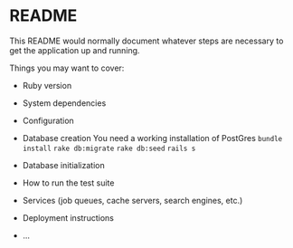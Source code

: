# README

This README would normally document whatever steps are necessary to get the
application up and running.

Things you may want to cover:

* Ruby version

* System dependencies

* Configuration

* Database creation
	You need a working installation of PostGres
	`bundle install`
	`rake db:migrate`
	`rake db:seed`
	`rails s`


* Database initialization

* How to run the test suite

* Services (job queues, cache servers, search engines, etc.)

* Deployment instructions

* ...
